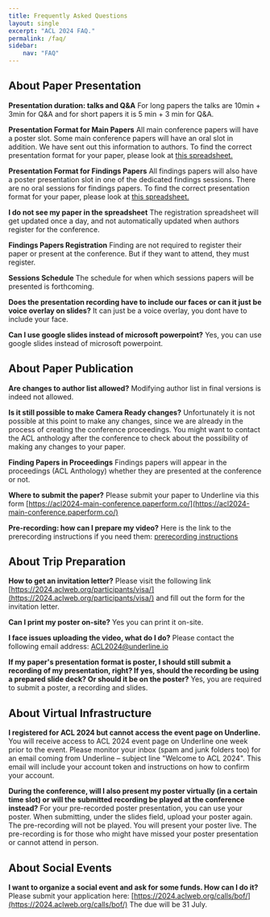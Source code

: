 ```yaml
---
title: Frequently Asked Questions
layout: single
excerpt: "ACL 2024 FAQ."
permalink: /faq/
sidebar: 
    nav: "FAQ"
---
```


## About Paper Presentation

**Presentation duration: talks and Q&A**
For long papers the talks are 10min + 3min for Q&A and for short papers it is 5 min + 3 min for Q&A.

**Presentation Format for Main Papers**
All main conference papers will have a poster slot. Some main conference papers will have an oral slot in addition. We have sent out this information to authors.
To find the correct presentation format for your paper, please look at [this spreadsheet.](https://docs.google.com/spreadsheets/d/1BbvzsiHb9eCjqUpSH6bGlMKjhJmZRR-4Rh9lHhq5fos/edit?gid=2041820609#gid=2041820609)

**Presentation Format for Findings Papers**
All findings papers will also have a poster presentation slot in one of the dedicated findings sessions. There are no oral sessions for findings papers.
To find the correct presentation format for your paper, please look at [this spreadsheet.](https://docs.google.com/spreadsheets/d/1BbvzsiHb9eCjqUpSH6bGlMKjhJmZRR-4Rh9lHhq5fos/edit?gid=2041820609#gid=2041820609)

**I do not see my paper in the spreadsheet**
The registration spreadsheet will get updated once a day, and not automatically updated when authors register for the conference.

**Findings Papers Registration**
Finding are not required to register their paper or present at the conference. But if they want to attend, they must register.

**Sessions Schedule**
The schedule for when which sessions papers will be presented is forthcoming.

**Does the presentation recording have to include our faces or can it just be voice overlay on slides?**
It can just be a voice overlay, you dont have to include your face.

**Can I use google slides instead of microsoft powerpoint?**
Yes, you can use google slides instead of microsoft powerpoint.

## About Paper Publication
**Are changes to author list allowed?**
Modifying author list in final versions is indeed not allowed.

**Is it still possible to make Camera Ready changes?**
Unfortunately it is not possible at this point to make any changes, since we are already in the process of creating the conference proceedings. You might want to contact the ACL anthology after the conference to check about the possibility of making any changes to your paper.

**Finding Papers in Proceedings**
Findings papers will appear in the proceedings (ACL Anthology) whether they are presented at the conference or not.

**Where to submit the paper?**
Please submit your paper to Underline via this form [https://acl2024-main-conference.paperform.co/](https://acl2024-main-conference.paperform.co/)

**Pre-recording: how can I prepare my video?**
Here is the link to the prerecording instructions if you need them: [prerecording instructions](https://docs.google.com/presentation/d/11Ywl8hsHUk6dY6uhV4XaEmrS9wqpIkW8_gIYVP62N-s/edit?usp=sharing)

## About Trip Preparation
**How to get an invitation letter?**
Please visit the following link [https://2024.aclweb.org/participants/visa/](https://2024.aclweb.org/participants/visa/) and fill out the form for the invitation letter.

**Can I print my poster on-site?**
Yes you can print it on-site.

**I face issues uploading the video, what do I do?**
Please contact the following email address: ACL2024@underline.io

**If my paper's presentation format is poster, I should still submit a recording of my presentation, right? If yes, should the recording be using a prepared slide deck? Or should it be on the poster?**
Yes, you are required to submit a poster, a recording and slides.

## About Virtual Infrastructure
**I registered for ACL 2024 but cannot access the event page on Underline.**
You will receive access to ACL 2024 event page on Underline one week prior to the event. Please monitor your inbox (spam and junk folders too) for an email coming from Underline – subject line "Welcome to ACL 2024". This email will include your account token and instructions on how to confirm your account.

**During the conference, will I also present my poster virtually (in a certain time slot) or will the submitted recording be played at the conference instead?**
For your pre-recorded poster presentation, you can use your poster. When submitting, under the slides field, upload your poster again.
The pre-recording will not be played. You will present your poster live. The pre-recording is for those who might have missed your poster presentation or cannot attend in person.

## About Social Events
**I want to organize a social event and ask for some funds. How can I do it?**
Please submit your application here: [https://2024.aclweb.org/calls/bof/](https://2024.aclweb.org/calls/bof/)
The due will be 31 July.
